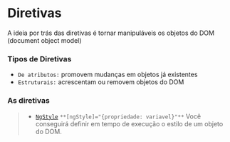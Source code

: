 # Diretivas
 A ideia por trás das diretivas é tornar manipuláveis os objetos do DOM (document object model)

 ### Tipos de Diretivas
 - `De atributos:` promovem mudanças em objetos já existentes
 - `Estruturais:` acrescentam ou removem objetos do DOM 


### As diretivas
> - [`NgStyle`]()  `**[ngStyle]="{propriedade: variavel}"**` Você conseguirá definir em tempo de execução o estilo de um objeto do DOM. 